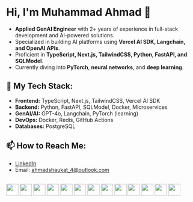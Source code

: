# Hi, I'm Muhammad Ahmad 👋
- **Applied GenAI Engineer** with 2+ years of experience in full-stack development and AI-powered solutions.
- Specialized in building AI platforms using **Vercel AI SDK, Langchain, and OpenAI APIs**.
- Proficient in **TypeScript, Next.js, TailwindCSS, Python, FastAPI, and SQLModel**.
- Currently diving into **PyTorch**, **neural networks**, and **deep learning**.

## 🔧 My Tech Stack:
- **Frontend:** TypeScript, Next.js, TailwindCSS, Vercel AI SDK
- **Backend:** Python, FastAPI, SQLModel, Docker, Microservices
- **GenAI/AI:** GPT-4o, Langchain, PyTorch (learning)
- **DevOps:** Docker, Redis, GitHub Actions
- **Databases:** PostgreSQL

## 📫 How to Reach Me:
- [LinkedIn](https://www.linkedin.com/in/ahmad2b/)
- Email: ahmadshaukat_4@outlook.com

##

<img height="32" width="32" src="https://cdn.simpleicons.org/openai/fff" /> <img height="32" width="32" src="https://cdn.simpleicons.org/react/fff" />
<img height="32" width="32" src="https://cdn.simpleicons.org/nextdotjs/fff" />
<img height="32" width="32" src="https://cdn.simpleicons.org/docker/fff" />
<img height="32" width="32" src="https://cdn.simpleicons.org/vercel/fff" />
<img height="32" width="32" src="https://cdn.simpleicons.org/typescript/fff" /> 
<img height="32" width="32" src="https://cdn.simpleicons.org/python/fff" />
<img height="32" width="32" src="https://cdn.simpleicons.org/jupyter/fff" />
<img height="32" width="32" src="https://cdn.simpleicons.org/figma/fff" />
<img height="32" width="32" src="https://cdn.simpleicons.org/postgresql/fff" />
<img height="32" width="32" src="https://cdn.simpleicons.org/postman/fff" />
<img height="32" width="32" src="https://cdn.simpleicons.org/github/fff" />
<img height="32" width="32" src="https://cdn.simpleicons.org/git/fff" />


<!--
**ahmad2b/ahmad2b** is a ✨ _special_ ✨ repository because its `README.md` (this file) appears on your GitHub profile.

Here are some ideas to get you started:

- 🔭 I’m currently working on ...
- 🌱 I’m currently learning ...
- 👯 I’m looking to collaborate on ...
- 🤔 I’m looking for help with ...
- 💬 Ask me about ...
- 📫 How to reach me: ...
- 😄 Pronouns: ...
- ⚡ Fun fact: ...
-->
